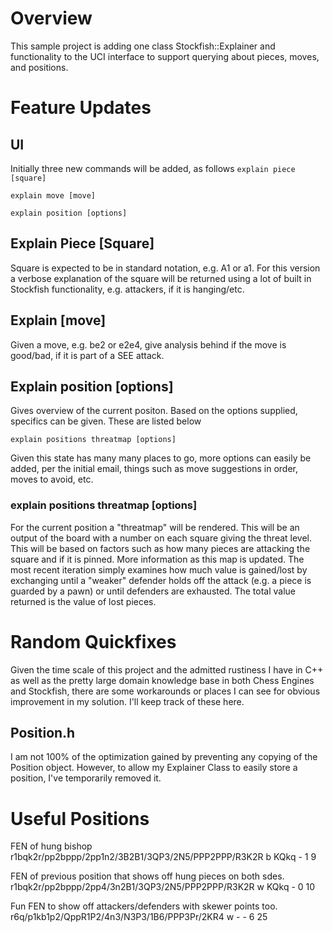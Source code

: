 # Overview

This sample project is adding one class Stockfish::Explainer and functionality
to the UCI interface to support querying about pieces, moves, and positions.

# Feature Updates

## UI

Initially three new commands will be added, as follows
`explain piece [square]`

`explain move [move]`

`explain position [options]`

## Explain Piece [Square]

Square is expected to be in standard notation, e.g. A1 or a1. For this version
a verbose explanation of the square will be returned using a lot of built
in Stockfish functionality, e.g. attackers, if it is hanging/etc.

## Explain [move]

Given a move, e.g. be2 or e2e4, give analysis behind if the move is good/bad,
if it is part of a SEE attack.

## Explain position [options]

Gives overview of the current positon. Based on the options supplied, specifics
can be given. These are listed below

`explain positions threatmap [options]`

Given this state has many many places to go, more options can easily be added,
per the initial email, things such as move suggestions in order, moves to avoid,
etc.

### explain positions threatmap [options]

For the current position a "threatmap" will be rendered. This will be an output
of the board with a number on each square giving the threat level. This will
be based on factors such as how many pieces are attacking the square and if it
is pinned. More information as this map is updated. The most recent iteration
simply examines how much value is gained/lost by exchanging until a "weaker"
defender holds off the attack (e.g. a piece is guarded by a pawn) or until
defenders are exhausted. The total value returned is the value of lost pieces.

# Random Quickfixes

Given the time scale of this project and the admitted rustiness I have in C++
as well as the pretty large domain knowledge base in both Chess Engines
and Stockfish, there are some workarounds or places I can see for obvious
improvement in my solution. I'll keep track of these here.

## Position.h

I am not 100% of the optimization gained by preventing any copying of the
Position object. However, to allow my Explainer Class to easily store a
position, I've temporarily removed it.

# Useful Positions

FEN of hung bishop
r1bqk2r/pp2bppp/2pp1n2/3B2B1/3QP3/2N5/PPP2PPP/R3K2R b KQkq - 1 9

FEN of previous position that shows off hung pieces on both sdes.
r1bqk2r/pp2bppp/2pp4/3n2B1/3QP3/2N5/PPP2PPP/R3K2R w KQkq - 0 10

Fun FEN to show off attackers/defenders with skewer points too.
r6q/p1kb1p2/QppR1P2/4n3/N3P3/1B6/PPP3Pr/2KR4 w - - 6 25
